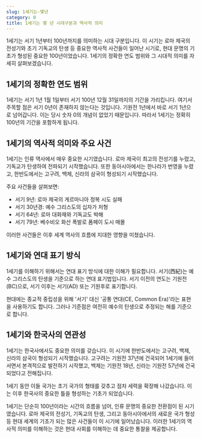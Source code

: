 ```yaml
---
slug: 1세기는-몇년
category: 0
title: 1세기는 몇 년 시대구분과 역사적 의미
---
```


1세기는 서기 1년부터 100년까지를 의미하는 시대 구분입니다. 이 시기는 로마 제국의 전성기와 초기 기독교의 탄생 등 중요한 역사적 사건들이 일어난 시기로, 현대 문명의 기초가 형성된 중요한 100년이었습니다. 1세기의 정확한 연도 범위와 그 시대적 의미를 자세히 살펴보겠습니다.

## 1세기의 정확한 연도 범위

1세기는 서기 1년 1월 1일부터 서기 100년 12월 31일까지의 기간을 가리킵니다. 여기서 주목할 점은 서기 0년이 존재하지 않는다는 것입니다. 기원전 1년에서 바로 서기 1년으로 넘어갑니다. 이는 당시 숫자 0의 개념이 없었기 때문입니다. 따라서 1세기는 정확히 100년의 기간을 포함하게 됩니다.

## 1세기의 역사적 의미와 주요 사건

1세기는 인류 역사에서 매우 중요한 시기였습니다. 로마 제국이 최고의 전성기를 누렸고, 기독교가 탄생하여 전파되기 시작했습니다. 또한 동아시아에서는 한나라가 번영을 누렸고, 한반도에서는 고구려, 백제, 신라의 삼국이 형성되기 시작했습니다.

주요 사건들을 살펴보면:

- 서기 9년: 로마 제국의 게르마니아 정복 시도 실패
- 서기 30년경: 예수 그리스도의 십자가 처형
- 서기 64년: 로마 대화재와 기독교도 박해
- 서기 79년: 베수비오 화산 폭발로 폼페이 도시 매몰

이러한 사건들은 이후 세계 역사의 흐름에 지대한 영향을 미쳤습니다.

## 1세기와 연대 표기 방식

1세기를 이해하기 위해서는 연대 표기 방식에 대한 이해가 필요합니다. 서기(西紀)는 예수 그리스도의 탄생을 기준으로 하는 연대 표기법입니다. 서기 이전의 연도는 기원전(BC)으로, 서기 이후는 서기(AD) 또는 기원후로 표기합니다.

현대에는 종교적 중립성을 위해 '서기' 대신 '공통 연대(CE, Common Era)'라는 표현을 사용하기도 합니다. 그러나 기준점은 여전히 예수의 탄생으로 추정되는 해를 기준으로 합니다.

## 1세기와 한국사의 연관성

1세기는 한국사에서도 중요한 의미를 갖습니다. 이 시기에 한반도에서는 고구려, 백제, 신라의 삼국이 형성되기 시작했습니다. 고구려는 기원전 37년에 건국되어 1세기에 들어서면서 본격적으로 발전하기 시작했고, 백제는 기원전 18년, 신라는 기원전 57년에 건국되었다고 전해집니다.

1세기 동안 이들 국가는 초기 국가의 형태를 갖추고 점차 세력을 확장해 나갔습니다. 이는 이후 한국사의 중요한 틀을 형성하는 기초가 되었습니다.

1세기는 단순히 100년이라는 시간의 흐름을 넘어, 인류 문명의 중요한 전환점이 된 시기였습니다. 로마 제국의 전성기, 기독교의 탄생, 그리고 동아시아에서의 새로운 국가 형성 등 현대 세계의 기초가 되는 많은 사건들이 이 시기에 일어났습니다. 이러한 1세기의 역사적 의미를 이해하는 것은 현대 사회를 이해하는 데 중요한 통찰을 제공합니다.
